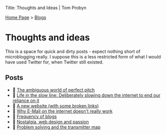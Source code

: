 Title: Thoughts and Ideas | Tom Probyn

[Home Page](https://tomprobyn.uk) > [Blogs](https://tomprobyn.uk/blogs)

# Thoughts and ideas

This is a space for quick and dirty posts - expect nothing short of microblogging really. I suppose this is a less restricted form of what I would have used Twitter for, when Twitter still existed.

## Posts
 - 📄 [The ambiguous world of perfect pitch](./perfect_pitch.html)
 - 📄 [Life in the slow line: Deliberately slowing down the internet to end our reliance on it](./the_slow_line.html)
 - 📄 [A new website (with some broken links)](./new_site_links.html)
 - 📄 [Why E-Mail on the internet doesn't really work](./nospam.html)
 - 📄 [Frequency of blogs](./sunday_post.html)
 - 📄 [Nostalgia, web design and passion](./nostalgia.html)
 - 📄 [Problem solving and the transmitter map](./data_wrangling_relays.html)